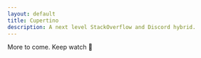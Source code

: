 ```yaml
---
layout: default
title: Cupertino
description: A next level StackOverflow and Discord hybrid.
---
```


More to come. Keep watch 👀